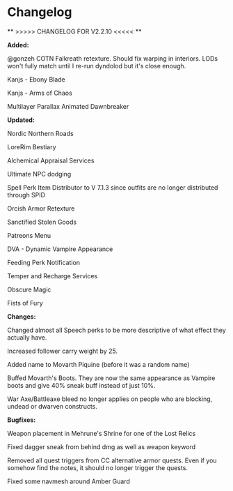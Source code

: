 # Changelog

** >>>>> CHANGELOG FOR V2.2.10 <<<<< **

**Added:**

@gonzeh COTN Falkreath retexture. Should fix warping in interiors. LODs won't fully match until I re-run dyndolod but it's close enough.

Kanjs - Ebony Blade

Kanjs - Arms of Chaos

Multilayer Parallax Animated Dawnbreaker


**Updated:**

Nordic Northern Roads

LoreRim Bestiary

Alchemical Appraisal Services

Ultimate NPC dodging

Spell Perk Item Distributor to V 7.1.3 since outfits are no longer distributed through SPID

Orcish Armor Retexture

Sanctified Stolen Goods

Patreons Menu

DVA - Dynamic Vampire Appearance

Feeding Perk Notification

Temper and Recharge Services

Obscure Magic

Fists of Fury 


**Changes:**

Changed almost all Speech perks to be more descriptive of what effect they actually have.

Increased follower carry weight by 25.

Added name to Movarth Piquine (before it was a random name)

Buffed Movarth's Boots. They are now the same appearance as Vampire boots and give 40% sneak buff instead of just 10%. 

War Axe/Battleaxe bleed no longer applies on people who are blocking, undead or dwarven constructs. 


**Bugfixes:**

Weapon placement in Mehrune's Shrine for one of the Lost Relics

Fixed dagger sneak from behind dmg as well as weapon keyword

Removed all quest triggers from CC alternative armor quests. Even if you somehow find the notes, it should no longer trigger the quests.

Fixed some navmesh around Amber Guard
